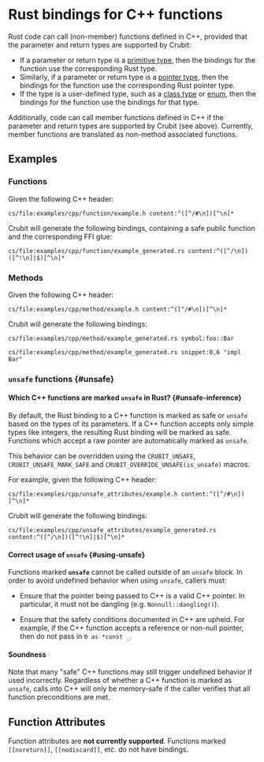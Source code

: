 # Rust bindings for C++ functions

Rust code can call (non-member) functions defined in C++, provided that the
parameter and return types are supported by Crubit:

*   If a parameter or return type is a [primitive type](../types/primitive),
    then the bindings for the function use the corresponding Rust type.
*   Similarly, if a parameter or return type is a
    [pointer type](../types/pointer), then the bindings for the function use the
    corresponding Rust pointer type.
*   If the type is a user-defined type, such as a
    [class type](classes_and_structs) or [enum](enums), then the bindings for
    the function use the bindings for that type.

Additionally, code can call member functions defined in C++ if the parameter and
return types are supported by Crubit (see above). Currently, member functions
are translated as non-method associated functions.

## Examples

### Functions

Given the following C++ header:

```live-snippet
cs/file:examples/cpp/function/example.h content:^([^/#\n])[^\n]*
```

Crubit will generate the following bindings, containing a safe public function
and the corresponding FFI glue:

```live-snippet
cs/file:examples/cpp/function/example_generated.rs content:^([^/\n])([^!\n]|$)[^\n]*
```

### Methods

Given the following C++ header:

```live-snippet
cs/file:examples/cpp/method/example.h content:^([^/#\n])[^\n]*
```

Crubit will generate the following bindings:

```live-snippet
cs/file:examples/cpp/method/example_generated.rs symbol:foo::Bar
```

```live-snippet
cs/file:examples/cpp/method/example_generated.rs snippet:0,6 "impl Bar"
```

### `unsafe` functions {#unsafe}

#### Which C++ functions are marked `unsafe` in Rust? {#unsafe-inference}

By default, the Rust binding to a C++ function is marked as safe or `unsafe`
based on the types of its parameters. If a C++ function accepts only simple
types like integers, the resulting Rust binding will be marked as safe.
Functions which accept a raw pointer are automatically marked as `unsafe`.

This behavior can be overridden using the `CRUBIT_UNSAFE`,
`CRUBIT_UNSAFE_MARK_SAFE` and `CRUBIT_OVERRIDE_UNSAFE(is_unsafe)` macros.

For example, given the following C++ header:

```live-snippet
cs/file:examples/cpp/unsafe_attributes/example.h content:^([^/#\n])[^\n]*
```

Crubit will generate the following bindings:

```live-snippet
cs/file:examples/cpp/unsafe_attributes/example_generated.rs content:^([^/\n])([^!\n]|$)[^\n]*
```

#### Correct usage of `unsafe` {#using-unsafe}

Functions marked **`unsafe`** cannot be called outside of an `unsafe` block. In
order to avoid undefined behavior when using `unsafe`, callers must:

*   Ensure that the pointer being passed to C++ is a valid C++ pointer. In
    particular, it must not be dangling (e.g. `Nonnull::dangling()`).

*   Ensure that the safety conditions documented in C++ are upheld. For example,
    if the C++ function accepts a reference or non-null pointer, then do not
    pass in `0 as *const _`.

#### Soundness

Note that many "safe" C++ functions may still trigger undefined behavior if used
incorrectly. Regardless of whether a C++ function is marked as `unsafe`, calls
into C++ will only be memory-safe if the caller verifies that all function
preconditions are met.

## Function Attributes

Function attributes are **not currently supported**. Functions marked
`[[noreturn]]`, `[[nodiscard]]`, etc. do not have bindings.

